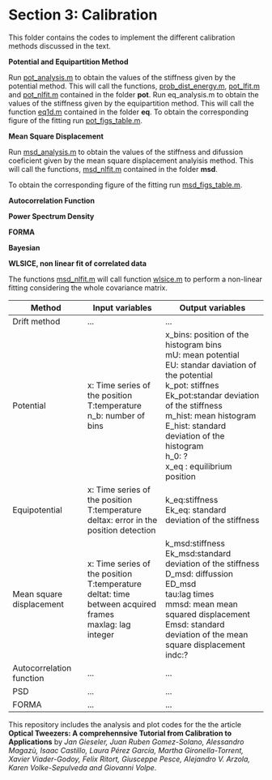 # Section 3: Calibration
 This folder contains the codes to implement the different calibration methods discussed in the text.
 
 
**Potential and Equipartition Method**

Run [pot_analysis.m](pot_analysis.m) to obtain the values of the stiffness given by the potential method. This will call the functions, [prob_dist_energy.m](pot/prob_dist_energy.m), [pot_lfit.m](pot/pot_lfit.m)  and   [pot_nlfit.m](pot/pot_nlfit.m) contained in the folder **pot**.
Run eq_analysis.m to obtain the values of the stiffness given by the equipartition method. This will call the function [eq1d.m](eq/eq1d.m) contained in the folder **eq**.
To obtain the corresponding figure of the fitting run [pot_figs_table.m](pot_figs_table.m). 


**Mean Square Displacement**

Run [msd_analysis.m](msd_analysis.m) to obtain the values of the stiffness and difussion coeficient given by the mean square displacement analyisis method. This will call the functions, [msd_nlfit.m](msd/msd_nlfit) contained in the folder **msd**.


To obtain the corresponding figure of the fitting run [msd_figs_table.m](msd_figs_table.m). 


**Autocorrelation Function**

**Power Spectrum Density**


**FORMA**

**Bayesian**
  
**WLSICE, non linear fit of correlated data**

The functions [msd_nlfit.m](msd/msd_nlfit) will call function [wlsice.m](wlsice/wlsice.m) to perform a non-linear fitting considering the whole covariance matrix. 

| Method        | Input variables           | Output variables |
| ------------- |-------------| -------------|
|Drift method  | ... |  ...|
| Potential     |  x: Time series of the position <br> T:temperature  <br>  n_b: number of bins| x_bins: position of the histogram bins <br> mU: mean potential <br> EU: standar daviation of the potential <br> k_pot: stiffnes <br> Ek_pot:standar deviation of the stiffness <br> m_hist: mean histogram <br> E_hist: standard deviation of the histogram <br> h_0: ? <br> x_eq : equilibrium position |
| Equipotential   | x: Time series of the position <br> T:temperature  <br>  deltax: error in the position detection |  k_eq:stiffness <br> Ek_eq: standard deviation of the stiffness|
| Mean square displacement | x: Time series of the position <br> T:temperature  <br>  deltat: time between acquired frames <br> maxlag: lag integer |k_msd:stiffness <br> Ek_msd:standard deviation of the stiffness <br> D_msd: diffussion <br> ED_msd <br> tau:lag times <br> mmsd: mean mean squared displacement <br> Emsd: standard deviation of the mean square displacement <br> indc:? |
| Autocorrelation function | ... |  ...|
| PSD | ... |  ...|
|FORMA  | ... |  ...|


 
This repository includes the analysis and plot codes for the the article **Optical Tweezers: A comprehennsive Tutorial  from Calibration to Applications** by *Jan Gieseler, Juan Ruben Gomez-Solano, Alessandro Magazù, Isaac Castillo, Laura Pérez García, Martha Gironella-Torrent, Xavier Viader-Godoy, Felix Ritort, Giusceppe Pesce, Alejandro V. Arzola, Karen Volke-Sepulveda and Giovanni Volpe*. 
 
